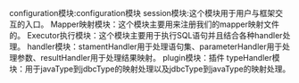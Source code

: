 configuration模块:configuration模块
session模块:这个模块用于用户与框架交互的入口。
Mapper映射模块：这个模块主要用来注册我们的mapper映射文件的。
Executor执行模块：这个模块主要用于执行SQL语句并且结合各种handler处理。
handler模块：stamentHandler用于处理语句集、parameterHandler用于处理参数、resultHandler用于处理结果映射。
plugin模块：插件
typeHandler模块：用于javaType到jdbcType的映射处理以及jdbcType到javaType的映射处理。

